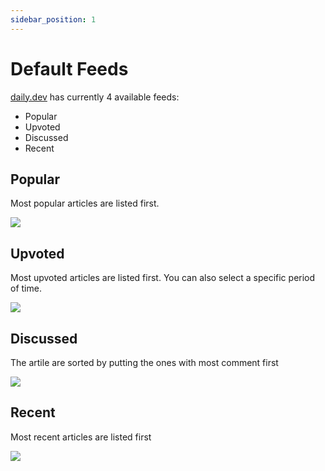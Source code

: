 ```yaml
---
sidebar_position: 1
---
```


# Default Feeds

[daily.dev](https://daily.dev) has currently 4 available feeds:
- Popular
- Upvoted
- Discussed
- Recent

## Popular

Most popular articles are listed first.

![](https://daily-now-res.cloudinary.com/image/upload/v1636408003/docs/feed1.jpg)

## Upvoted

Most upvoted articles are listed first.
You can also select a specific period of time.

![](https://daily-now-res.cloudinary.com/image/upload/v1636408003/docs/feed2.jpg)

## Discussed

The artile are sorted by putting the ones with most comment first

![](https://daily-now-res.cloudinary.com/image/upload/v1636408003/docs/feed3.jpg)

## Recent

Most recent articles are listed first

![](https://daily-now-res.cloudinary.com/image/upload/v1636408003/docs/feed4.jpg)
